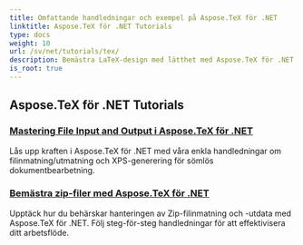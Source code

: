 ```yaml
---
title: Omfattande handledningar och exempel på Aspose.TeX för .NET
linktitle: Aspose.TeX för .NET Tutorials
type: docs
weight: 10
url: /sv/net/tutorials/tex/
description: Bemästra LaTeX-design med lätthet med Aspose.TeX för .NET. Ladda ner för sömlös integrering och utforska avancerad formatering, filhantering, licensiering och mer.
is_root: true
---
```


## Aspose.TeX för .NET Tutorials
### [Mastering File Input and Output i Aspose.TeX för .NET](./file-input-and-output/)
Lås upp kraften i Aspose.TeX för .NET med våra enkla handledningar om filinmatning/utmatning och XPS-generering för sömlös dokumentbearbetning.
### [Bemästra zip-filer med Aspose.TeX för .NET](./mastering-zip-file-io/)
Upptäck hur du behärskar hanteringen av Zip-filinmatning och -utdata med Aspose.TeX för .NET. Följ steg-för-steg handledningar för att effektivisera ditt arbetsflöde.